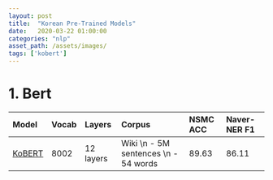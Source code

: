 ```yaml
---
layout: post
title:  "Korean Pre-Trained Models"
date:   2020-03-22 01:00:00
categories: "nlp"
asset_path: /assets/images/
tags: ['kobert']
---
```


# 1. Bert

| Model                                        | Vocab | Layers      | Corpus                                 | NSMC ACC | Naver-NER F1 |
|:---------------------------------------------|:------|:------------|:---------------------------------------|:---------|:-------------|
| [KoBERT](https://github.com/SKTBrain/KoBERT) | 8002  | 12 layers   | Wiki \n - 5M sentences \n - 54 words   | 89.63    | 86.11        |
